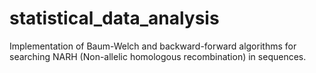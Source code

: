 # statistical_data_analysis
Implementation of Baum-Welch and backward-forward algorithms for searching NARH (Non-allelic homologous recombination) 
in sequences. 
